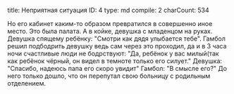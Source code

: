 title:          Неприятная ситуация
ID:             4
type:           md
compile:        2
charCount:      534


Но его кабинет каким-то образом превратился в совершенно иное место.
Это была палата.  А в койке,  девушка с младенцом на руках.
Девушка спящему ребёнку: "Смотри как дядя улыбается тебе".
Гамбол решил подбодрить девушку ведь сам через это проходил,  да и в 3 часа ночи счастливые люди не бодрствуют: "Да, ребёнок у вас милый(так как ребёнок чёрный, он видел в темноте только его силует."
Девушка: "Спасибо,  надеюсь папа его скоро увидит"
Гамбол: "В смысле его?"
До него только дошло,  что он перепутал свою больницу с родильным отделением.